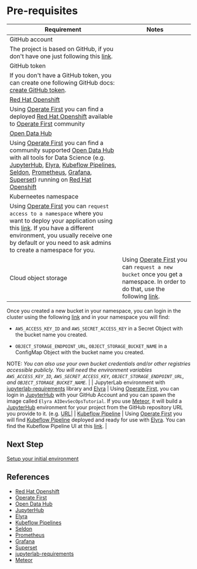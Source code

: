 # Pre-requisites

| Requirement | Notes | 
| --- | --- |
| GitHub account |
 The project is based on GitHub, if you don't have one just following this [link](https://docs.github.com/en/github/getting-started-with-github/signing-up-for-a-new-github-account). |
| GitHub token |
 If you don't have a GitHub token, you can create one following GitHub docs: [create GitHub token](https://docs.github.com/en/github/authenticating-to-github/creating-a-personal-access-token). |
| [Red Hat Openshift][1] |
 Using [Operate First][2] you can find a deployed [Red Hat Openshift][1] available to [Operate First][2] community |
| [Open Data Hub][3] |
 Using [Operate First][2] you can find a community supported [Open Data Hub][3] with all tools for Data Science (e.g. [JupyterHub][4], [Elyra][5], [Kubeflow Pipelines][6], [Seldon][7], [Prometheus][8], [Grafana][9], [Superset][10]) running on [Red Hat Openshift][1] |
| Kuberneetes namespace |
 Using [Operate First][2] you can `request access to a namespace` where you want to deploy your application using this [link](https://github.com/operate-first/support/issues/new?assignees=first-operator&labels=kind%2Fonboarding%2Carea%2Fcluster&template=onboarding_to_cluster.yaml&title=NEW+PROJECT%3A+%3Cname%3E). If you have a different environment, you usually receive one by default or you need to ask admins to create a namespace for you. |
| Cloud object storage | Using [Operate First][2] you can `request a new bucket` once you get a namespace. In order to do that, use the following [link](https://github.com/operate-first/support/issues/new?assignees=first-operator&labels=kind%2Fonboarding%2Carea%2Fbucket&template=ceph_bucket_request.yaml&title=BUCKET%3A+%3Cname%3E).

Once you created a new bucket in your namespace, you can login in the cluster using the following [link](https://console-openshift-console.apps.zero.massopen.cloud/k8s/cluster/projects) and in your namespace you will find:

- `AWS_ACCESS_KEY_ID` and `AWS_SECRET_ACCESS_KEY` in a Secret Object with the bucket name you created.

- `OBJECT_STORAGE_ENDPOINT_URL`, `OBJECT_STORAGE_BUCKET_NAME` in a ConfigMap Object with the bucket name you created.

NOTE: _You can also use your own bucket credentials and/or other registries accessible publicly. You will need the environment variables `AWS_ACCESS_KEY_ID`, `AWS_SECRET_ACCESS_KEY`, `OBJECT_STORAGE_ENDPOINT_URL`, and `OBJECT_STORAGE_BUCKET_NAME`._ |
| JupyterLab environment with [jupyterlab-requirements][11] library and [Elyra][5] |
 Using [Operate First][1], you can login in [JupyterHub][4] with your GitHub Account and you can spawn the image called `Elyra AIDevSecOpsTutorial`. If you use [Meteor][12], it will build a [JupyterHub][4] environment for your project from the GitHub repository URL you provide to it. (e.g. [URL](https://github.com/pacospace/elyra-aidevsecops-tutorial)|
| [Kubeflow Pipeline][6] |
 Using [Operate First][2] you will find [Kubeflow Pipeline][6] deployed and ready for use with [Elyra][5]. You can find the Kubeflow Pipeline UI at this [link](http://istio-ingressgateway-istio-system.apps.zero.massopen.cloud/_/pipeline/#/pipelines). |


## Next Step

[Setup your initial environment](./setup-initial-environment.md)

## References

* [Red Hat Openshift][1]
* [Operate First][2]
* [Open Data Hub][3]
* [JupyterHub][4]
* [Elyra][5]
* [Kubeflow Pipelines][6]
* [Seldon][7]
* [Prometheus][8]
* [Grafana][9]
* [Superset][10]
* [jupyterlab-requirements][11]
* [Meteor][12]

[1]: https://www.openshift.com/
[2]: https://www.operate-first.cloud/
[3]: https://opendatahub.io/
[4]: https://jupyter.org/hub
[5]: https://github.com/elyra-ai/elyra
[6]: https://www.kubeflow.org/docs/pipelines/overview/pipelines-overview/
[7]: https://www.seldon.io/
[8]: https://prometheus.io/
[9]: https://grafana.com/
[10]: https://superset.apache.org/
[11]: https://github.com/thoth-station/jupyterlab-requirements
[12]: https://github.com/AICoE/meteor

